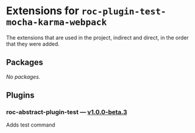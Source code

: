 # Extensions for `roc-plugin-test-mocha-karma-webpack`

The extensions that are used in the project, indirect and direct, in the order that they were added.

## Packages
_No packages._

## Plugins
### roc-abstract-plugin-test — [v1.0.0-beta.3](https://www.npmjs.com/package/roc-abstract-plugin-test)
Adds test command
